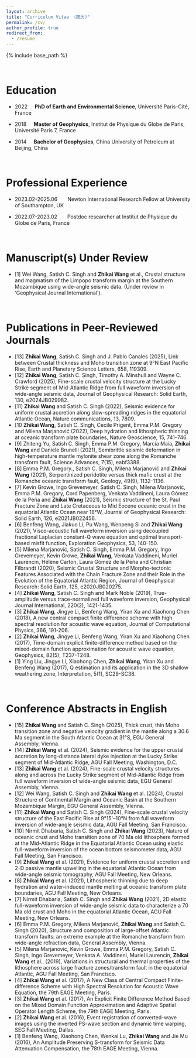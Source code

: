 ```yaml
---
layout: archive
title: "Curriculum Vitae （简历)"
permalink: /cv/
author_profile: true
redirect_from:
  - /resume
---
```


{% include base_path %}

<br />

Education
======
* 2022 &nbsp; &nbsp; **PhD of Earth and Environmental Science**, Université Paris-Cité, France

* 2018 &nbsp; &nbsp; **Master of Geophysics**, Institut de Physique du Globe de Paris, Université Paris 7, France

* 2014 &nbsp; &nbsp; **Bachelor of Geophysics**, China University of Petroleum at Beijing, China

<br />

Professional Experience
======
* 2023.02-2025.06 &nbsp; &nbsp; &nbsp; Newton International Research Fellow at University of Southampton, UK

* 2022.07-2023.02 &nbsp; &nbsp; &nbsp; Postdoc researcher at Institut de Physique du Globe de Paris, France

<br />

Manuscript(s) Under Review
=====
*  [1] Wei Wang, Satish C. Singh and **Zhikai Wang** et al., Crustal structure and magmatism of the Limpopo transform margin at the Southern Mozambique using wide-angle seismic data. (Under review in ‘Geophysical Journal International’).
  
<br />

Publications in Peer-Reviewed Journals
=====
* [13] **Zhikai Wang**, Satish C. Singh and J. Pablo Canales (2025), Link between Crustal thickness and Moho transition zone at 9°N East Pacific Rise, Earth and Planetary Science Letters, 658, 119309.
* [12] **Zhikai Wang**, Satish C. Singh, Timothy A. Minshull and Wayne C. Crawford (2025), Fine-scale crustal velocity structure at the Lucky Strike segment of Mid-Atlantic Ridge from full waveform inversion of wide-angle seismic data, Journal of Geophysical Research: Solid Earth, 130, e2024JB029982.
* [11] **Zhikai Wang** and Satish C. Singh (2022), Seismic evidence for uniform crustal accretion along slow-spreading ridges in the equatorial Atlantic Ocean, Nature communications, 13, 7809.
* [10 **Zhikai Wang**, Satish C. Singh, Cecile Prigent, Emma P.M. Gregory and Milena Marjanović (2022), Deep hydration and lithospheric thinning at oceanic transform plate boundaries, Nature Geoscience, 15, 741–746.
* [9] Zhiteng Yu, Satish C. Singh, Emma P.M. Gregory, Marcia Maia, **Zhikai Wang** and Daniele Brunelli (2021), Semibrittle seismic deformation in high-temperature mantle mylonite shear zone along the Romanche transform fault, Science Advances, 7(15), eabf3388.
* [8] Emma P.M. Gregory., Satish C. Singh, Milena Marjanović and **Zhikai Wang** (2021), Serpentinized peridotite versus thick mafic crust at the Romanche oceanic transform fault, Geology, 49(9), 1132-1136.
* [7] Kevin Growe, Ingo Grevemeyer, Satish C. Singh, Milena Marjanović, Emma P.M. Gregory, Cord Papenberg, Venkata Vaddineni, Laura Gómez de la Peña and **Zhikai Wang** (2021), Seismic structure of the St. Paul Fracture Zone and Late Cretaceous to Mid Eocene oceanic crust in the equatorial Atlantic Ocean near 18°W, Journal of Geophysical Research: Solid Earth, 126, e2021JB022456.
* [6] Benfeng Wang, Jiakuo Li, Pu Wang, Wenpeng Si and **Zhikai Wang** (2021), Visco-acoustic full waveform inversion using decoupled fractional Laplacian constant-Q wave equation and optimal transport-based misfit function, Exploration Geophysics, 53, 140-150.
* [5] Milena Marjanović, Satish C. Singh, Emma P.M. Gregory, Ingo Grevemeyer, Kevin Growe, **Zhikai Wang**, Venkata Vaddineni, Muriel Laurencin, Hélène Carton, Laura Gómez de la Peña and Christian Filbrandt (2020), Seismic Crustal Structure and Morpho-tectonic Features Associated with the Chain Fracture Zone and their Role in the Evolution of the Equatorial Atlantic Region, Journal of Geophysical Research: Solid Earth, 125, e2020JB020275.
* [4] **Zhikai Wang**, Satish C. Singh and Mark Noble (2019), True-amplitude versus trace-normalized full waveform inversion, Geophysical Journal International, 220(2), 1421-1435.       
* [3] **Zhikai Wang**, Jingye Li, Benfeng Wang, Yiran Xu and Xiaohong Chen (2018), A new central compact finite difference scheme with high spectral resolution for acoustic wave equation, Journal of Computational Physics, 366, 191-206.
* [2] **Zhikai Wang**, Jingye Li, Benfeng Wang, Yiran Xu and Xiaohong Chen (2017), Time-domain explicit finite-difference method based on the mixed-domain function approximation for acoustic wave equation, Geophysics, 82(5), T237-T248. 
* [1] Ying Liu, Jingye Li, Xiaohong Chen, **Zhikai Wang**, Yiran Xu and Benfeng Wang (2017), Q estimation and its application in the 3D shallow weathering zone, Interpretation, 5(1), SC29-SC38.

<br />

Conference Abstracts in English
=====
* [15] **Zhikai Wang** and Satish C. Singh (2025), Thick crust, thin Moho transition zone and negative velocity gradient in the mantle along a 30.6 Ma segment in the South Atlantic Ocean at 31°S, EGU General Assembly, Vienna.
* [14] **Zhikai Wang** et al. (2024), Seismic evidence for the upper crustal accretion by long-distance lateral dyke injection at the Lucky Strike segment of Mid-Atlantic Ridge, AGU Fall Meeting, Washington, D.C.
* [13] **Zhikai Wang** et al. (2024), Fine-scale crustal velocity structures along and across the Lucky Strike segment of Mid-Atlantic Ridge from full waveform inversion of wide-angle seismic data, EGU General Assembly, Vienna.
* [12] Wei Wang, Satish C. Singh and **Zhikai Wang** et al. (2024), Crustal Structure of Continental Margin and Oceanic Basin at the Southern Mozambique Margin, EGU General Assembly, Vienna.
* [11] **Zhikai Wang** and Satish C. Singh (2024), Fine-scale crustal velocity structure of the East Pacific Rise at 9°15'–10°N from full waveform inversion of wide-angle seismic data, AGU Fall Meeting, San Francisco.
* [10] Nirmit Dhabaria, Satish C. Singh and **Zhikai Wang** (2023), Nature of oceanic crust and Moho transition zone of 70 Ma old lithosphere formed at the Mid-Atlantic Ridge in the Equatorial Atlantic Ocean using elastic full-waveform inversion of the ocean bottom seismometer data, AGU Fall Meeting, San Francisco.
*  [9] **Zhikai Wang** et al. (2021), Evidence for uniform crustal accretion and 2-D passive mantle upwelling in the equatorial Atlantic Ocean from wide-angle seismic tomography, AGU Fall Meeting, New Orleans.
*  [8] **Zhikai Wang** et al. (2021), Lithospheric thinning due to deep hydration and water-induced mantle melting at oceanic transform plate boundaries, AGU Fall Meeting, New Orleans.
*  [7] Nirmit Dhabaria, Satish C. Singh and **Zhikai Wang** (2021), 2D elastic full-waveform inversion of wide-angle seismic data to characterize a 70 Ma old crust and Moho in the equatorial Atlantic Ocean, AGU Fall Meeting, New Orleans.
*  [6] Emma P.M. Gregory, Milena Marjanović, **Zhikai Wang** and Satish C. Singh (2020), Structure and composition of large-offset Atlantic transform faults: an extreme example at the Romanche transform from wide-angle refraction data, General Assembly, Vienna.
*  [5] Milena Marjanovic, Kevin Growe, Emma P.M. Gregory, Satish C. Singh, Ingo Grevemeyer, Venkata A. Vaddineni, Muriel Laurencin, **Zhikai Wang** et al., (2019), Variations in structural and thermal properties of the lithosphere across large fracture zones/transform fault in the equatorial Atlantic, AGU Fall Meeting, San Francisco.
*  [4] **Zhikai Wang** et al. (2017), A New Class of Central Compact Finite-difference Scheme with High Spectral Resolution for Acoustic Wave Equation, the 79th EAGE Meeting, Paris.
*  [3] **Zhikai Wang** et al. (2017), An Explicit Finite Difference Method Based on the Mixed Domain Function Approximation and Adaptive Spatial Operator Length Scheme, the 79th EAGE Meeting, Paris.
*  [2] **Zhikai Wang** et al. (2016), Event registration of converted-wave images using the inverted PS-wave section and dynamic time warping, SEG Fall Meeting, Dallas.
*  [1] Benfeng Wang, Xiaohong Chen, Wenkai Lu, **Zhikai Wang** and Jie Mu (2016), An Amplitude Preserving S-transform for Seismic Data Attenuation Compensation, the 78th EAGE Meeting, Vienna.


&nbsp; &nbsp; &nbsp; &nbsp; &nbsp; &nbsp; &nbsp; &nbsp; &nbsp; &nbsp; &nbsp; &nbsp; &nbsp; &nbsp; &nbsp; &nbsp; &nbsp; &nbsp; &nbsp; &nbsp; &nbsp; &nbsp; &nbsp; &nbsp; &nbsp; &nbsp; &nbsp; &nbsp; &nbsp; &nbsp; &nbsp; &nbsp; &nbsp; &nbsp; &nbsp; &nbsp; &nbsp; &nbsp; &nbsp; &nbsp; 
---

<br />


